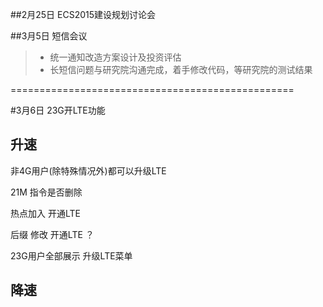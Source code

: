 ##2月25日 ECS2015建设规划讨论会


##3月5日 短信会议

> - 统一通知改造方案设计及投资评估
> - 长短信问题与研究院沟通完成，着手修改代码，等研究院的测试结果



=================================================

#3月6日 23G开LTE功能

## 升速
非4G用户(除特殊情况外)都可以升级LTE

21M 指令是否删除

热点加入 开通LTE

后缀 修改 开通LTE ？

23G用户全部展示 升级LTE菜单



## 降速